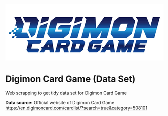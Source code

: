 ![](Logo/digimoncardgamelogo.png)

# Digimon Card Game (Data Set)
Web scrapping to get tidy data set for Digimon Card Game 

**Data source:** Official website of Digimon Card Game 
https://en.digimoncard.com/cardlist/?search=true&category=508101
